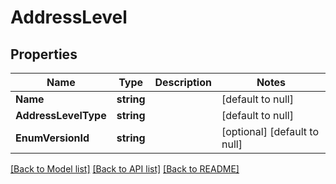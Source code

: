 # AddressLevel

## Properties
Name | Type | Description | Notes
------------ | ------------- | ------------- | -------------
**Name** | **string** |  | [default to null]
**AddressLevelType** | **string** |  | [default to null]
**EnumVersionId** | **string** |  | [optional] [default to null]

[[Back to Model list]](../README.md#documentation-for-models) [[Back to API list]](../README.md#documentation-for-api-endpoints) [[Back to README]](../README.md)

